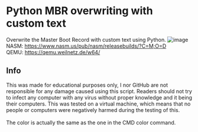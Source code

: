 # Python MBR overwriting with custom text
Overwrite the Master Boot Record with custom text using Python.
![image](https://user-images.githubusercontent.com/87199260/210273463-28d76755-b5b1-4c8f-b49e-feb0f2ea2a2c.png)
<br>NASM: https://www.nasm.us/pub/nasm/releasebuilds/?C=M;O=D
<br>QEMU: https://qemu.weilnetz.de/w64/
## Info
This was made for educational purposes only, I nor GitHub are not responsible for any damage caused using this script. Readers should not try to infect any computer with any virus without proper knowledge and it being their computers. This was tested on a virtual machine, which means that no people or computers were negatively harmed during the testing of this.<br><br>
The color is actually the same as the one in the CMD color command.

